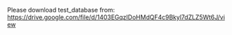 Please download test_database from: https://drive.google.com/file/d/1403EGqzIDoHMdQF4c9Bkyl7dZLZ5Wt6J/view